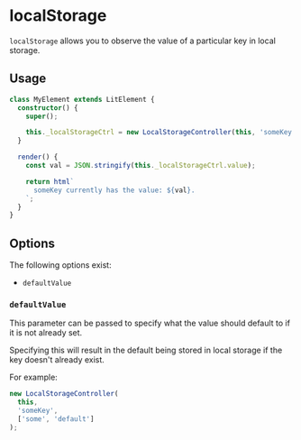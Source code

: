 # localStorage

`localStorage` allows you to observe the value of a particular key in local
storage.

## Usage

```ts
class MyElement extends LitElement {
  constructor() {
    super();

    this._localStorageCtrl = new LocalStorageController(this, 'someKey');
  }

  render() {
    const val = JSON.stringify(this._localStorageCtrl.value);

    return html`
      someKey currently has the value: ${val}.
    `;
  }
}
```

## Options

The following options exist:

- `defaultValue`

### `defaultValue`

This parameter can be passed to specify what the value should default to if it
is not already set.

Specifying this will result in the default being stored in local storage if the
key doesn't already exist.

For example:

```ts
new LocalStorageController(
  this,
  'someKey',
  ['some', 'default']
);
```
